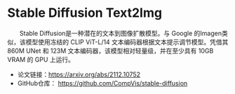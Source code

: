 # Stable Diffusion Text2Img
&emsp;&emsp;Stable Diffusion是一种潜在的文本到图像扩散模型。与 Google 的Imagen类似，该模型使用冻结的 CLIP ViT-L/14 文本编码器根据文本提示调节模型。凭借其 860M UNet 和 123M 文本编码器，该模型相对轻量级，并在至少具有 10GB VRAM 的 GPU 上运行。

- 论文链接：https://arxiv.org/abs/2112.10752
- GitHub仓库： https://github.com/CompVis/stable-diffusion
